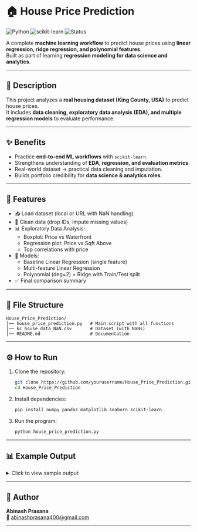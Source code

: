# 🏠 House Price Prediction

![Python](https://img.shields.io/badge/Python-3.8%2B-blue) 
![scikit-learn](https://img.shields.io/badge/scikit--learn-ML-orange)
![Status](https://img.shields.io/badge/Status-Completed-success)

A complete **machine learning workflow** to predict house prices using **linear regression, ridge regression, and polynomial features**.  
Built as part of learning **regression modeling for data science and analytics**.

---

## 📝 Description
This project analyzes a **real housing dataset (King County, USA)** to predict house prices.  
It includes **data cleaning, exploratory data analysis (EDA), and multiple regression models** to evaluate performance.

---

## ✨ Benefits
- Practice **end-to-end ML workflows** with `scikit-learn`.  
- Strengthens understanding of **EDA, regression, and evaluation metrics**.  
- Real-world dataset → practical data cleaning and imputation.  
- Builds portfolio credibility for **data science & analytics roles**.  

---

## 🔑 Features
- 📥 Load dataset (local or URL with NaN handling)  
- 🧹 Clean data (drop IDs, impute missing values)  
- 📊 Exploratory Data Analysis:  
  - Boxplot: Price vs Waterfront  
  - Regression plot: Price vs Sqft Above  
  - Top correlations with price  
- 🤖 Models:  
  - Baseline Linear Regression (single feature)  
  - Multi-feature Linear Regression  
  - Polynomial (deg=2) + Ridge with Train/Test split  
- ✅ Final comparison summary  

---

## 📂 File Structure
```
House_Price_Prediction/
│── house_price_prediction.py   # Main script with all functions
│── kc_house_data_NaN.csv       # Dataset (with NaNs)
│── README.md                   # Documentation
```

---

## ⚙️ How to Run
1. Clone the repository:
   ```bash
   git clone https://github.com/yourusername/House_Price_Prediction.git
   cd House_Price_Prediction
   ```

2. Install dependencies:
   ```bash
   pip install numpy pandas matplotlib seaborn scikit-learn
   ```

3. Run the program:
   ```bash
   python house_price_prediction.py
   ```

---

## 📊 Example Output
<details>
<summary>Click to view sample output</summary>

```bash
==============================
     DATA LOADED
==============================
Rows x Cols               : 21,613 x 21
Source                    : Local CSV

[ EDA • Top correlations with price ]
feature             corr_with_price
sqft_living         0.70
grade               0.67
sqft_above          0.60

[ MODEL SUMMARY ]
Baseline LinearRegression (sqft_living)   R²: 0.49
Multi-feature LinearRegression (11 feats) R²: 0.65
Poly (deg=2) + Ridge (α=0.1) — Test R²   : 0.81

Done ✔
```
</details>

---

## 👤 Author
**Abinash Prasana**  
📧 abinashprasana400@gmail.com  

---
